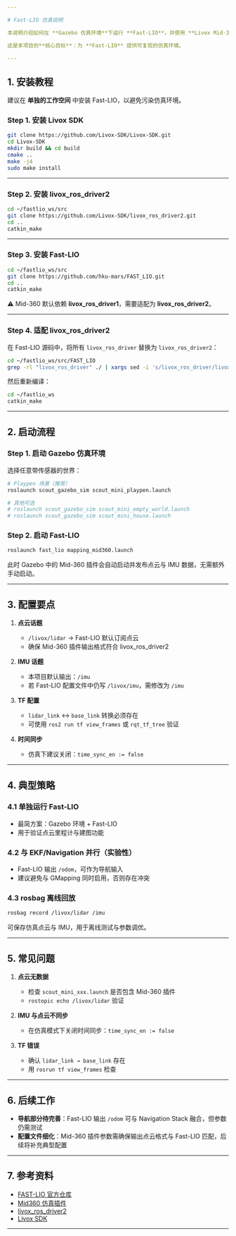 ```yaml
---

# Fast-LIO 仿真说明

本说明介绍如何在 **Gazebo 仿真环境**下运行 **Fast-LIO**，并使用 **Livox Mid-360** 模拟点云进行建图。

这是本项目的**核心目标**：为 **Fast-LIO** 提供可复现的仿真环境。

---
```


## 1. 安装教程

建议在 **单独的工作空间** 中安装 Fast-LIO，以避免污染仿真环境。

### Step 1. 安装 Livox SDK

```bash
git clone https://github.com/Livox-SDK/Livox-SDK.git
cd Livox-SDK
mkdir build && cd build
cmake ..
make -j4
sudo make install
```

---

### Step 2. 安装 livox\_ros\_driver2

```bash
cd ~/fastlio_ws/src
git clone https://github.com/Livox-SDK/livox_ros_driver2.git
cd ..
catkin_make
```

---

### Step 3. 安装 Fast-LIO

```bash
cd ~/fastlio_ws/src
git clone https://github.com/hku-mars/FAST_LIO.git
cd ..
catkin_make
```

⚠️ Mid-360 默认依赖 **livox\_ros\_driver1**，需要适配为 **livox\_ros\_driver2**。

---

### Step 4. 适配 livox\_ros\_driver2

在 Fast-LIO 源码中，将所有 `livox_ros_driver` 替换为 `livox_ros_driver2`：

```bash
cd ~/fastlio_ws/src/FAST_LIO
grep -rl "livox_ros_driver" ./ | xargs sed -i 's/livox_ros_driver/livox_ros_driver2/g'
```

然后重新编译：

```bash
cd ~/fastlio_ws
catkin_make
```

---

## 2. 启动流程

### Step 1. 启动 Gazebo 仿真环境

选择任意带传感器的世界：

```bash
# Playpen 场景（推荐）
roslaunch scout_gazebo_sim scout_mini_playpen.launch

# 其他可选
# roslaunch scout_gazebo_sim scout_mini_empty_world.launch
# roslaunch scout_gazebo_sim scout_mini_house.launch
```

### Step 2. 启动 Fast-LIO

```bash
roslaunch fast_lio mapping_mid360.launch
```

此时 Gazebo 中的 Mid-360 插件会自动启动并发布点云与 IMU 数据，无需额外手动启动。

---

## 3. 配置要点

1. **点云话题**

   * `/livox/lidar` → Fast-LIO 默认订阅点云
   * 确保 Mid-360 插件输出格式符合 livox\_ros\_driver2

2. **IMU 话题**

   * 本项目默认输出：`/imu`
   * 若 Fast-LIO 配置文件中仍写 `/livox/imu`，需修改为 `/imu`

3. **TF 配置**

   * `lidar_link` ↔ `base_link` 转换必须存在
   * 可使用 `ros2 run tf view_frames` 或 `rqt_tf_tree` 验证

4. **时间同步**

   * 仿真下建议关闭：`time_sync_en := false`

---

## 4. 典型策略

### 4.1 单独运行 Fast-LIO

* 最简方案：Gazebo 环境 + Fast-LIO
* 用于验证点云里程计与建图功能

### 4.2 与 EKF/Navigation 并行（实验性）

* Fast-LIO 输出 `/odom`，可作为导航输入
* 建议避免与 GMapping 同时启用，否则存在冲突

### 4.3 rosbag 离线回放

```bash
rosbag record /livox/lidar /imu
```

可保存仿真点云与 IMU，用于离线测试与参数调优。

---

## 5. 常见问题

1. **点云无数据**

   * 检查 `scout_mini_xxx.launch` 是否包含 Mid-360 插件
   * `rostopic echo /livox/lidar` 验证

2. **IMU 与点云不同步**

   * 在仿真模式下关闭时间同步：`time_sync_en := false`

3. **TF 错误**

   * 确认 `lidar_link → base_link` 存在
   * 用 `rosrun tf view_frames` 检查

---

## 6. 后续工作

* **导航部分待完善**：Fast-LIO 输出 `/odom` 可与 Navigation Stack 融合，但参数仍需测试
* **配置文件细化**：Mid-360 插件参数需确保输出点云格式与 Fast-LIO 匹配，后续将补充典型配置

---

## 7. 参考资料

* [FAST-LIO 官方仓库](https://github.com/hku-mars/FAST_LIO)
* [Mid360 仿真插件](https://github.com/DWDROME/Mid360_simulation_plugin)
* [livox\_ros\_driver2](https://github.com/Livox-SDK/livox_ros_driver2)
* [Livox SDK](https://github.com/Livox-SDK/Livox-SDK)

---
